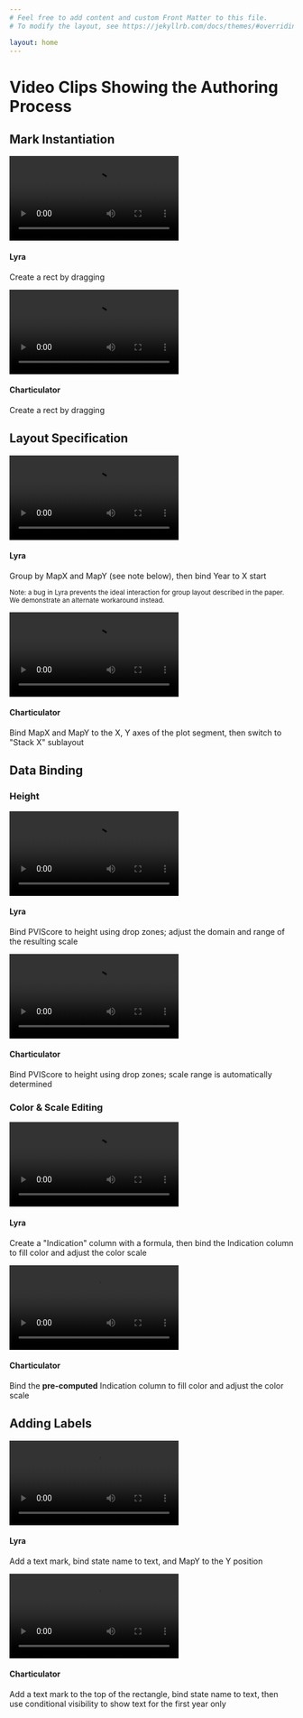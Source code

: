 ```yaml
---
# Feel free to add content and custom Front Matter to this file.
# To modify the layout, see https://jekyllrb.com/docs/themes/#overriding-theme-defaults

layout: home
---
```


<script src="https://d3js.org/d3.v5.min.js"></script>

# Video Clips Showing the Authoring Process

## Mark Instantiation

<div class="video-wrapper">
  <div class="video-item">
    <video src="videos/CreateMark-L.mp4"></video>
    <h4 class="name">Lyra</h4>
    <p>Create a rect by dragging</p>
  </div>
  <div class="video-item">
    <video src="videos/CreateMark-C.mp4"></video>
    <h4 class="name">Charticulator</h4>
    <p>Create a rect by dragging</p>
  </div>
</div>

## Layout Specification

<div class="video-wrapper">
  <div class="video-item">
    <video src="videos/SetupLayout-L.mp4"></video>
    <h4 class="name">Lyra</h4>
    <p>Group by MapX and MapY (see note below), then bind Year to X start</p>
    <p><small>Note: a bug in Lyra prevents the ideal interaction for group layout described in the paper. We demonstrate an alternate workaround instead.</small></p>
  </div>
  <div class="video-item">
    <video src="videos/SetupLayout-C.mp4"></video>
    <h4 class="name">Charticulator</h4>
    <p>Bind MapX and MapY to the X, Y axes of the plot segment, then switch to "Stack X" sublayout</p>
  </div>
</div>

## Data Binding

### Height

<div class="video-wrapper">
  <div class="video-item">
    <video src="videos/HeightMapping-L.mp4"></video>
    <h4 class="name">Lyra</h4>
    <p>Bind PVIScore to height using drop zones; adjust the domain and range of the resulting scale</p>
  </div>
  <div class="video-item">
    <video src="videos/HeightMapping-C.mp4"></video>
    <h4 class="name">Charticulator</h4>
    <p>Bind PVIScore to height using drop zones; scale range is automatically determined</p>
  </div>
</div>

### Color & Scale Editing

<div class="video-wrapper">
  <div class="video-item">
    <video src="videos/ColorMapping-L.mp4"></video>
    <h4 class="name">Lyra</h4>
    <p>Create a "Indication" column with a formula, then bind the Indication column to fill color and adjust the color scale</p>
  </div>
  <div class="video-item">
    <video src="videos/ColorMapping-C.mp4"></video>
    <h4 class="name">Charticulator</h4>
    <p>Bind the <b>pre-computed</b> Indication column to fill color and adjust the color scale</p>
  </div>
</div>

## Adding Labels

<div class="video-wrapper">
  <div class="video-item">
    <video src="videos/CreateText-L.mp4"></video>
    <h4 class="name">Lyra</h4>
    <p>Add a text mark, bind state name to text, and MapY to the Y position</p>
  </div>
  <div class="video-item">
    <video src="videos/CreateText-C.mp4"></video>
    <h4 class="name">Charticulator</h4>
    <p>Add a text mark to the top of the rectangle, bind state name to text, then use conditional visibility to show text for the first year only</p>
  </div>
</div>

<script type="text/javascript">
d3.selectAll("video").each(function() {
  var videoElement = this;
  d3.select(videoElement).on("click", function() {
    if(videoElement.paused) {
      videoElement.play();
    } else {
      videoElement.pause();
    }
  });
  var div = document.createElement("div");
  videoElement.parentNode.insertBefore(div, videoElement.nextSibling);
  d3.select(div).append("button").text("Enlarge").on("click", function() {
    var wrapper = d3.select("body").append("div").attr("class", "popup-video-wrapper");
    var inner = wrapper.append("div").attr("class", "popup-video");
    var popupVideo = inner.append("video")
      .attr("src", videoElement.src)
      .attr("autoplay", true)
      .attr("controls", true);
    inner.on("click", function(e) {
      d3.event.stopPropagation();
    });
    wrapper.on("click", function() {
      wrapper.remove();
      window.removeEventListener("keydown", onEscape);
    });
    var onEscape = function(e) {
      if(e.keyCode == 27) {
        wrapper.remove();
        window.removeEventListener("keydown", onEscape);
      }
    };
    window.addEventListener("keydown", onEscape);
  });
});
</script>
